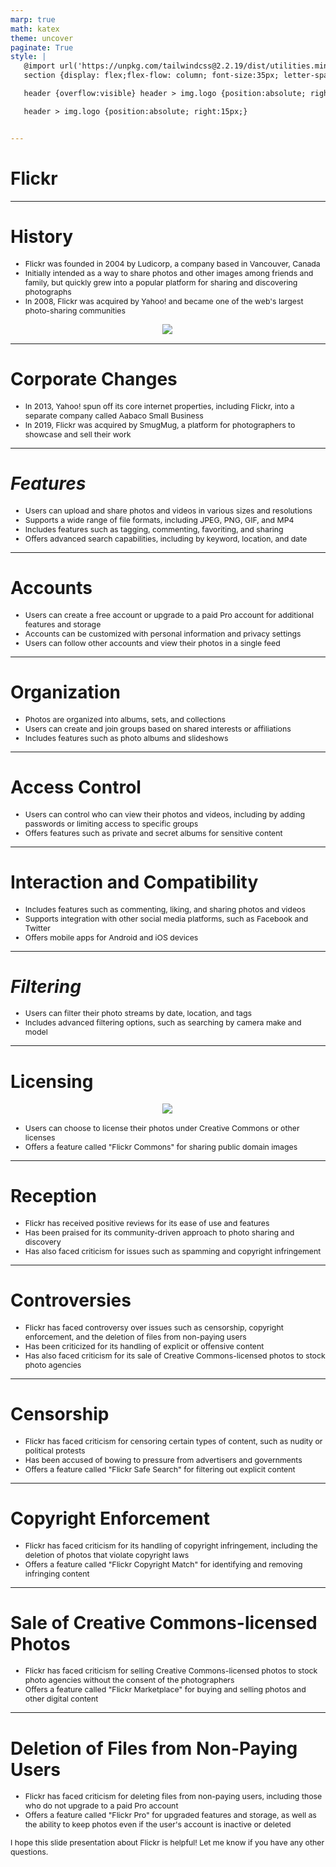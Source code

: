 ```yaml
---
marp: true
math: katex
theme: uncover
paginate: True
style: |
   @import url('https://unpkg.com/tailwindcss@2.2.19/dist/utilities.min.css');
   section {display: flex;flex-flow: column; font-size:35px; letter-spacing:1.4px;}

   header {overflow:visible} header > img.logo {position:absolute; right:15px;}

   header > img.logo {position:absolute; right:15px;}


---
```

<!-- backgroundColor: white -->
<!-- _class: lead -->

 # Flickr

---
<style scoped>p,li {font-size:0.84em}</style>

 # History
- Flickr was founded in 2004 by Ludicorp, a company based in Vancouver, Canada
- Initially intended as a way to share photos and other images among friends and family, but quickly grew into a popular platform for sharing and discovering photographs
- In 2008, Flickr was acquired by Yahoo! and became one of the web's largest photo-sharing communities
<div style="display: flex; flex: 1 1 auto; flex-flow: row; min-height: 0"><div style="display: flex; flex: 1 1 auto; justify-content: center;min-height:0;min-width:0; margin-bottom:0.1em;;margin-right:0.15em">
<img style='object-fit: contain; max-height:100%; max-width:100%; background-color: rgba(0,0,0,0);' src='https://upload.wikimedia.org/wikipedia/commons/thumb/7/7b/How_many_public_photos_are_uploaded_to_Flickr_every_day%2C_month%2C_year%3F_%286855169886%29.png/220px-How_many_public_photos_are_uploaded_to_Flickr_every_day%2C_month%2C_year%3F_%286855169886%29.png'/>
</div>
</div>


---
<style scoped>p,li {font-size:0.92em}</style>

 # Corporate Changes
- In 2013, Yahoo! spun off its core internet properties, including Flickr, into a separate company called Aabaco Small Business
- In 2019, Flickr was acquired by SmugMug, a platform for photographers to showcase and sell their work


---
<style scoped>p,li {font-size:0.84em}</style>

 # _Features_

- Users can upload and share photos and videos in various sizes and resolutions
- Supports a wide range of file formats, including JPEG, PNG, GIF, and MP4
- Includes features such as tagging, commenting, favoriting, and sharing
- Offers advanced search capabilities, including by keyword, location, and date

---
<style scoped>p,li {font-size:0.88em}</style>

 # Accounts

- Users can create a free account or upgrade to a paid Pro account for additional features and storage
- Accounts can be customized with personal information and privacy settings
- Users can follow other accounts and view their photos in a single feed

---
<style scoped>p,li {font-size:0.88em}</style>

 # Organization
- Photos are organized into albums, sets, and collections
- Users can create and join groups based on shared interests or affiliations
- Includes features such as photo albums and slideshows


---
<style scoped>p,li {font-size:0.92em}</style>

 # **Access Control**

- Users can control who can view their photos and videos, including by adding passwords or limiting access to specific groups
- Offers features such as private and secret albums for sensitive content

---
<style scoped>p,li {font-size:0.88em}</style>

 # Interaction and Compatibility

- Includes features such as commenting, liking, and sharing photos and videos
- Supports integration with other social media platforms, such as Facebook and Twitter
- Offers mobile apps for Android and iOS devices

---
<style scoped>p,li {font-size:0.92em}</style>

 # _Filtering_

- Users can filter their photo streams by date, location, and tags
- Includes advanced filtering options, such as searching by camera make and model

---
<style scoped>p,li {font-size:0.88em}</style>

 # Licensing
<div style="display: flex; flex: 1 1 auto; flex-flow: row; min-height: 0"><div style="display: flex; flex: 1 1 auto; justify-content: center;min-height:0;min-width:0; margin-bottom:0.1em;;margin-right:0.15em">
<img style='object-fit: contain; max-height:100%; max-width:100%; background-color: rgba(0,0,0,0);' src='https://upload.wikimedia.org/wikipedia/commons/thumb/6/6a/Flickr_Licenses_edit.svg/250px-Flickr_Licenses_edit.svg.png'/>
</div>
</div>

- Users can choose to license their photos under Creative Commons or other licenses
- Offers a feature called "Flickr Commons" for sharing public domain images

---
<style scoped>p,li {font-size:0.88em}</style>

 # **Reception**

- Flickr has received positive reviews for its ease of use and features
- Has been praised for its community-driven approach to photo sharing and discovery
- Has also faced criticism for issues such as spamming and copyright infringement

---
<style scoped>p,li {font-size:0.88em}</style>

 # Controversies
- Flickr has faced controversy over issues such as censorship, copyright enforcement, and the deletion of files from non-paying users
- Has been criticized for its handling of explicit or offensive content
- Has also faced criticism for its sale of Creative Commons-licensed photos to stock photo agencies


---
<style scoped>p,li {font-size:0.88em}</style>

 # Censorship

- Flickr has faced criticism for censoring certain types of content, such as nudity or political protests
- Has been accused of bowing to pressure from advertisers and governments
- Offers a feature called "Flickr Safe Search" for filtering out explicit content

---
<style scoped>p,li {font-size:0.92em}</style>

 # Copyright Enforcement

- Flickr has faced criticism for its handling of copyright infringement, including the deletion of photos that violate copyright laws
- Offers a feature called "Flickr Copyright Match" for identifying and removing infringing content

---
<style scoped>p,li {font-size:0.92em}</style>

 # Sale of Creative Commons-licensed Photos

- Flickr has faced criticism for selling Creative Commons-licensed photos to stock photo agencies without the consent of the photographers
- Offers a feature called "Flickr Marketplace" for buying and selling photos and other digital content

---
<style scoped>p,li {font-size:0.88em}</style>

 # Deletion of Files from Non-Paying Users
- Flickr has faced criticism for deleting files from non-paying users, including those who do not upgrade to a paid Pro account
- Offers a feature called "Flickr Pro" for upgraded features and storage, as well as the ability to keep photos even if the user's account is inactive or deleted

I hope this slide presentation about Flickr is helpful! Let me know if you have any other questions.
